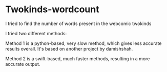 # Twokinds-wordcount
I tried to find the number of words present in the webcomic twokinds

I tried two different methods:

Method 1 is a python-based, very slow method, which gives less accurate results overall. It's based on another project by damishshah.

Method 2 is a swift-based, much faster methods, resulting in a more accurate output.
